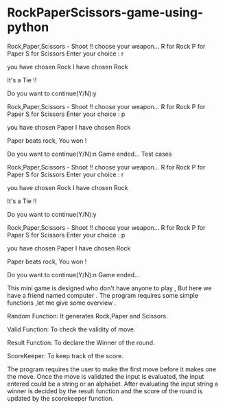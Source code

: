 # RockPaperScissors-game-using-python

Rock,Paper,Scissors - Shoot !!
choose your weapon...
R for Rock
P for Paper
S for Scissors
Enter your choice : r

you have chosen Rock
I have chosen Rock

It's a Tie !!

Do you want to continue(Y/N):y

Rock,Paper,Scissors - Shoot !!
choose your weapon...
R for Rock
P for Paper
S for Scissors
Enter your choice : p

you have chosen Paper
I have chosen Rock

Paper beats rock, You won !

Do you want to continue(Y/N):n
Game ended...
Test cases

Rock,Paper,Scissors - Shoot !! choose your weapon... R for Rock P for Paper S for Scissors Enter your choice : r

you have chosen Rock I have chosen Rock

It's a Tie !!

Do you want to continue(Y/N):y

Rock,Paper,Scissors - Shoot !! choose your weapon... R for Rock P for Paper S for Scissors Enter your choice : p

you have chosen Paper I have chosen Rock

Paper beats rock, You won !

Do you want to continue(Y/N):n Game ended...

This mini game is designed who don't have anyone to play , But here we have a friend named computer . The program requires some simple functions ,let me give some overview .

Random Function: It generates Rock,Paper and Scissors.

Valid Function: To check the validity of move.

Result Function: To declare the Winner of the round.

ScoreKeeper: To keep track of the score.

The program requires the user to make the first move before it makes one the move. Once the move is validated the input is evaluated, the input entered could be a string or an alphabet. After evaluating the input string a winner is decided by the result function and the score of the round is updated by the scorekeeper function.
